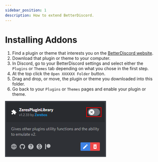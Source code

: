 ```yaml
---
sidebar_position: 1
description: How to extend BetterDiscord.
---
```


# Installing Addons

1. Find a plugin or theme that interests you on the [BetterDiscord website](https://betterdiscord.app).
1. Download that plugin or theme to your computer.
1. In Discord, go to your BetterDiscord settings and select either the `Plugins` or `Themes` tab depending on what you chose in the first step.
1. At the top click the `Open XXXXXX Folder` button.
1. Drag and drop, or move, the plugin or theme you downloaded into this folder.
1. Go back to your `Plugins` or `Themes` pages and enable your plugin or theme.

![Addon Card](./img/addon_card.png)
